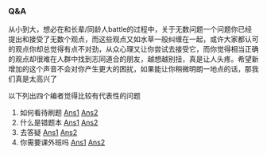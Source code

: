 ### Q&A

从小到大，想必在和长辈/同龄人battle的过程中，关于无数问题一个问题你已经提出和接受了无数个观点，而这些观点又如水草一般纠缠在一起，或许大家都认可的观点你却总觉得有点不对劲，从众心理又让你尝试去接受它，而你觉得相当正确的观点却很难在人群中找到志同道合的朋友，越想越别扭，真是让人头疼。希望新增加的这个声音不会对你产生更大的困扰，如果能让你稍微明朗一地点的话，那我们真是太高兴了

以下列出四个编者觉得比较有代表性的问题
  1. 如何看待刷题
    [Ans1](wys/exercises.md)
    [Ans2](tzy/exercises.md)
  2. 什么是错题本
    [Ans1](wys/lessons.md)
    [Ans2](tzy/lessons.md)
  3. 去答疑
    [Ans1](wys/questions.md)
    [Ans2](wys/questions.md)
  4. 你需要课外班吗
    [Ans1](wys/cram_school.md)
    [Ans2](tzy/cram_school.md)